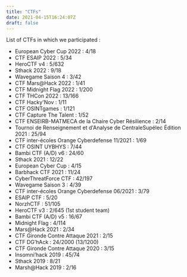 ```yaml
---
title: "CTFs"
date: 2021-04-15T16:24:07Z
draft: false
---
```


List of CTFs in which we participated : 

- European Cyber Cup 2022 : 4/18
- CTF ESAIP 2022 : 5/34
- HeroCTF v4 : 5/632
- Sthack 2022 : 9/18
- Wavegame Saison 4 : 3/42
- CTF Mars@Hack 2022 : 1/41
- CTF Midnight Flag 2022 : 1/200
- CTF THCon 2022 : 13/166
- CTF Hacky'Nov : 1/11
- CTF OSINTgames : 1/121
- CTF Capture The Talent : 1/52
- CTF ENSEIRB-MATMECA de la Chaire Cyber Résilience : 2/14
- Tournoi de Renseignement et d'Analyse de CentraleSupélec Édition 2021 : 25/94
- CTF inter-écoles Orange Cyberdefense 11/2021 : 1/69
- CTF OSINT UYBHYS : 7/44
- Bambi CTF (A/D) v6 : 24/60
- Sthack 2021 : 12/22
- European Cyber Cup : 4/15
- Barbhack CTF 2021 : 11/24
- CyberThreatForce CTF : 42/197
- Wavegame Saison 3 : 4/39
- CTF inter-écoles Orange Cyberdefense 06/2021 : 3/79
- ESAIP CTF : 5/20
- NorzhCTF : 51/105
- HeroCTF v3 : 2/645 (1st student team)
- Bambi CTF (A/D) v5 : 16/67
- Midnight Flag : 4/114
- Mars@Hack 2021 : 2/34
- CTF Gironde Contre Attaque 2021 : 2/15
- CTF DG’hAck : 24/2000 (13/1200)
- CTF Gironde Contre Attaque 2020 : 3/15
- Insomni’hack 2019 : 45/74
- Sthack 2019 : 8/21
- Marsh@Hack 2019 : 2/16
